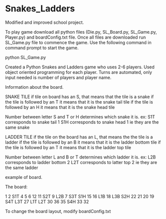 # Snakes_Ladders
Modified and improved school project.

To play game download all python files (Die.py, SL_Board.py, SL_Game.py, Player.py) and boardConfig.txt file.
Once all files are downloaded run SL_Game.py file to commence the game.
Use the following command in command prompt to start the game.

python SL_Game.py


Created a Python Snakes and Ladders game who uses 2-6 players. Used object oriented programming for each player.
Turns are automated, only input needed is number of players and player name. 



Information about the board. 

SNAKE TILE
if tile on board has an S, that means that the tile is a snake
if the tile is followed by an T it means that it is the snake tail tile
if the tile is followed by an H it means that it is the snake head tile

Number between letter S and T or H determines which snake it is.
ex: 
S1T corresponds to snake tail 1
S1H corresponds to snake head 1
ie they are the same snake

LADDER TILE
if the tile on the board has an L, that means the the tile is a ladder
if the tile is followed by an B it means that it is the ladder bottom tile
if the tile is followed by an T it means that it is the ladder top tile

Number between letter L and B or T determines which ladder it is.
ex: 
L2B corresponds to ladder bottom 2
L2T corresponds to latter top 2
ie they are the same ladder

example of board.

The board:

1       2       S1T     4       5       6
12      11      S2T     9       L2B     7
S3T     S1H     15      16      L1B     18
L3B     S2H     22      21      20      19
S4T     L3T     27      L1T     L2T     30
36      35      S4H     33      32      


To change the board layout, modify boardConfig.txt
